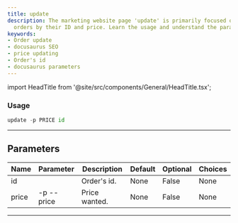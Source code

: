 ```yaml
---
title: update
description: The marketing website page 'update' is primarily focused on how to update
  orders by their ID and price. Learn the usage and understand the parameters in detail.
keywords:
- Order update
- docusaurus SEO
- price updating
- Order's id
- docusaurus parameters
---
```


import HeadTitle from '@site/src/components/General/HeadTitle.tsx';

<HeadTitle title="portfolio /brokers/degiro/update - Reference | OpenBB Terminal Docs" />



### Usage

```python wordwrap
update -p PRICE id
```

---

## Parameters

| Name | Parameter | Description | Default | Optional | Choices |
| ---- | --------- | ----------- | ------- | -------- | ------- |
| id |  | Order's id. | None | False | None |
| price | -p  --price | Price wanted. | None | False | None |

---
